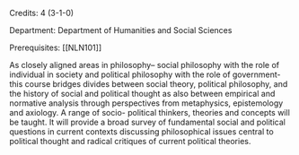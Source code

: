 Credits: 4 (3-1-0)

Department: Department of Humanities and Social Sciences

Prerequisites: [[NLN101]]

As closely aligned areas in philosophy– social philosophy with the role of individual in society and political philosophy with the role of government- this course bridges divides between social theory, political philosophy, and the history of social and political thought as also between empirical and normative analysis through perspectives from metaphysics, epistemology and axiology. A range of socio- political thinkers, theories and concepts will be taught. It will provide a broad survey of fundamental social and political questions in current contexts discussing philosophical issues central to political thought and radical critiques of current political theories.